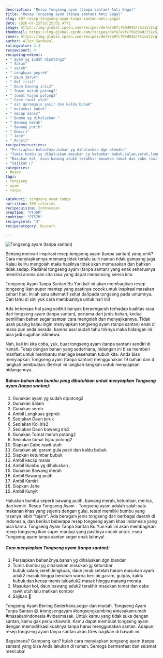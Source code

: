 ```yaml
---
description: "Resep Tongseng ayam (tanpa santan) Anti Gagal"
title: "Resep Tongseng ayam (tanpa santan) Anti Gagal"
slug: 897-resep-tongseng-ayam-tanpa-santan-anti-gagal
date: 2020-07-25T18:25:03.477Z
image: https://img-global.cpcdn.com/recipes/defe7a9fc799d94d/751x532cq70/tongseng-ayam-tanpa-santan-foto-resep-utama.jpg
thumbnail: https://img-global.cpcdn.com/recipes/defe7a9fc799d94d/751x532cq70/tongseng-ayam-tanpa-santan-foto-resep-utama.jpg
cover: https://img-global.cpcdn.com/recipes/defe7a9fc799d94d/751x532cq70/tongseng-ayam-tanpa-santan-foto-resep-utama.jpg
author: Allen Sandoval
ratingvalue: 4.1
reviewcount: 4
recipeingredient:
- " ayam yg sudah dipotong2"
- " Salam"
- " sereh"
- " Lengkuas geprek"
- " Daun jeruk"
- " Kol iris2"
- " Daun bawang iris2"
- " Tomat merah potong2"
- " tomat hijau potong2"
- " Cabe rawit utuh"
- " air garamgula pasir dan kaldu bubuk"
- " ketumbar bubuk"
- " kecap manis"
- " Bumbu yg dihaluskan "
- " Bawang merah"
- " Bawang putih"
- " Kemiri"
- " Jahe"
- " Kunyit"
recipeinstructions:
- "Persiapkan bahan2nya.bahan yg dihaluskan dgn blender"
- "Tumis bumbu yg dihaluskan masukan jg ketumbar bubuk,salam,sereh,lengkuas, daun jeruk setelah harum masukan ayam aduk2 masak hingga berubah warna beri air,garam, gulpas, kaldu bubuk,dan kecap manis laluaduk2 masak hingga matang merata"
- "Masukan kol, daun bawang aduk2 terakhir masukan tomat dan cabe rawit utuh lalu matikan kompor"
- "Sajikan 🤤"
categories:
- Resep
tags:
- tongseng
- ayam
- tanpa

katakunci: tongseng ayam tanpa 
nutrition: 260 calories
recipecuisine: Indonesian
preptime: "PT36M"
cooktime: "PT57M"
recipeyield: "4"
recipecategory: Dessert

---
```



![Tongseng ayam (tanpa santan)](https://img-global.cpcdn.com/recipes/defe7a9fc799d94d/751x532cq70/tongseng-ayam-tanpa-santan-foto-resep-utama.jpg)

Sedang mencari inspirasi resep tongseng ayam (tanpa santan) yang unik? Cara menyiapkannya memang tidak terlalu sulit namun tidak gampang juga. Kalau keliru mengolah maka hasilnya tidak akan memuaskan dan bahkan tidak sedap. Padahal tongseng ayam (tanpa santan) yang enak seharusnya memiliki aroma dan cita rasa yang dapat memancing selera kita.

Tongseng Ayam Tanpa Santan Bu Yun kali ini akan membagikan resep tongseng ikan super mantap yang pastinya cocok untuk inspirasi masakan sehari hari. Inilah satu alternatif sehat daripada tongseng pada umumnya. Cari tahu di sini yuk cara membuatnya untuk hari ini!

Ada beberapa hal yang sedikit banyak berpengaruh terhadap kualitas rasa dari tongseng ayam (tanpa santan), pertama dari jenis bahan, kedua pemilihan bahan segar sampai cara mengolah dan menyajikannya. Tidak usah pusing kalau ingin menyiapkan tongseng ayam (tanpa santan) enak di mana pun anda berada, karena asal sudah tahu triknya maka hidangan ini bisa jadi suguhan istimewa.


Nah, kali ini kita coba, yuk, buat tongseng ayam (tanpa santan) sendiri di rumah. Tetap dengan bahan yang sederhana, hidangan ini bisa memberi manfaat untuk membantu menjaga kesehatan tubuh kita. Anda bisa menyiapkan Tongseng ayam (tanpa santan) menggunakan 19 bahan dan 4 langkah pembuatan. Berikut ini langkah-langkah untuk menyiapkan hidangannya.

<!--inarticleads1-->

##### Bahan-bahan dan bumbu yang dibutuhkan untuk menyiapkan Tongseng ayam (tanpa santan):

1. Gunakan  ayam yg sudah dipotong2
1. Gunakan  Salam
1. Gunakan  sereh
1. Ambil  Lengkuas geprek
1. Sediakan  Daun jeruk
1. Sediakan  Kol iris2
1. Sediakan  Daun bawang iris2
1. Gunakan  Tomat merah potong2
1. Sediakan  tomat hijau potong2
1. Siapkan  Cabe rawit utuh
1. Gunakan  air, garam,gula pasir dan kaldu bubuk
1. Siapkan  ketumbar bubuk
1. Ambil  kecap manis
1. Ambil  Bumbu yg dihaluskan ;
1. Gunakan  Bawang merah
1. Ambil  Bawang putih
1. Ambil  Kemiri
1. Siapkan  Jahe
1. Ambil  Kunyit


Haluskan bumbu seperti bawang putih, bawang merah, ketumbar, merica, dan kemiri. Resep Tongseng Ayam - Tongseng ayam adalah salah satu makanan khas yang sejenis dengan gulai, tetapi memiliki bumbu yang rasanya lebih &#34;tajam&#34;. Ada beragam jenis tongseng dari berbagai daerah di Indonesia, dan berikut beberapa resep tongseng ayam khas Indonesia yang bisa kamu. Tongseng Ayam Tanpa Santan Bu Yun kali ini akan membagikan resep tongseng ikan super mantap yang pastinya cocok untuk. esep Tongseng ayam tanpa santan seger enak lainnya! . 

<!--inarticleads2-->

##### Cara menyiapkan Tongseng ayam (tanpa santan):

1. Persiapkan bahan2nya.bahan yg dihaluskan dgn blender
1. Tumis bumbu yg dihaluskan masukan jg ketumbar bubuk,salam,sereh,lengkuas, daun jeruk setelah harum masukan ayam aduk2 masak hingga berubah warna beri air,garam, gulpas, kaldu bubuk,dan kecap manis laluaduk2 masak hingga matang merata
1. Masukan kol, daun bawang aduk2 terakhir masukan tomat dan cabe rawit utuh lalu matikan kompor
1. Sajikan 🤤


Tongseng Ayam Bening Sederhana,segar dan mudah. Tongseng Ayam Tanpa Santan 😋 #tongsengayam #tongsengkambing #masakanrumah #masakanindonesia #videomasak. Untuk kamu yang tidak suka dengan santan, kamu gak perlu khawatir. Kamu dapat membuat tongseng ayam dengan memodifikasi kuahnya tanpa harus menggunakan santan. Adapun resep tongseng ayam tanpa santan akan Gres bagikan di bawah ini. 

Bagaimana? Gampang kan? Itulah cara menyiapkan tongseng ayam (tanpa santan) yang bisa Anda lakukan di rumah. Semoga bermanfaat dan selamat mencoba!
